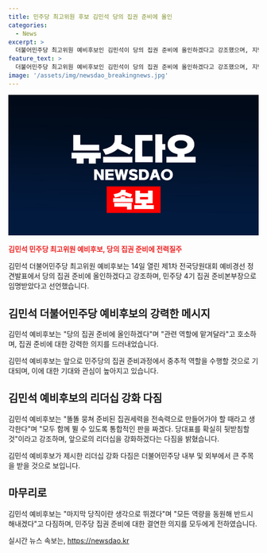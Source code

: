 ```yaml
---
title: 민주당 최고위원 후보 김민석 당의 집권 준비에 올인
categories:
  - News
excerpt: >
  더불어민주당 최고위원 예비후보인 김민석이 당의 집권 준비에 올인하겠다고 강조했으며, 지방선거와 대선 본부장으로 임명해줄 것을 호소했습니다. 또한 당원권 강화를 제안하고, 최고위원 중 중심을 잡을 수 있는 사람이 필요하다고 언급했습니다. 또한 통합적인 판을 짜겠다고 강조하며, 모든 역량을 동원하여 마지막 당직으로 뛰고 당대표를 확실히 뒷받침할 것이라고 밝혀 눈길을 끌고 있습니다.
feature_text: >
  더불어민주당 최고위원 예비후보인 김민석이 당의 집권 준비에 올인하겠다고 강조했으며, 지방선거와 대선 본부장으로 임명해줄 것을 호소했습니다. 또한 당원권 강화를 제안하고, 최고위원 중 중심을 잡을 수 있는 사람이 필요하다고 언급했습니다. 또한 통합적인 판을 짜겠다고 강조하며, 모든 역량을 동원하여 마지막 당직으로 뛰고 당대표를 확실히 뒷받침할 것이라고 밝혀 눈길을 끌고 있습니다.
image: '/assets/img/newsdao_breakingnews.jpg'
---
```


<p><img src="/assets/img/newsdao_breakingnews.jpg" alt="pcversion 속보" /></p>

<p><b><span style="color: #ee2323;">김민석 민주당 최고위원 예비후보, 당의 집권 준비에 전력질주</span></b></p>

<p>김민석 더불어민주당 최고위원 예비후보는 14일 열린 제1차 전국당원대회 예비경선 정견발표에서 당의 집권 준비에 올인하겠다고 강조하며, 민주당 4기 집권 준비본부장으로 임명받았다고 선언했습니다.</p>

<h2 data-ke-size="size26">김민석 더불어민주당 예비후보의 강력한 메시지</h2>

<p>김민석 예비후보는 "당의 집권 준비에 올인하겠다"며 "관련 역할에 맡겨달라"고 호소하며, 집권 준비에 대한 강력한 의지를 드러내었습니다.</p>

<p data-ke-size="size16">김민석 예비후보는 앞으로 민주당의 집권 준비과정에서 중추적 역할을 수행할 것으로 기대되며, 이에 대한 기대와 관심이 높아지고 있습니다.</p>

<h2 data-ke-size="size26">김민석 예비후보의 리더십 강화 다짐</h2>

<p>김민석 예비후보는 "똘똘 뭉쳐 준비된 집권세력을 전속력으로 만들어가야 할 때라고 생각한다"며 "모두 함께 뛸 수 있도록 통합적인 판을 짜겠다. 당대표를 확실히 뒷받침할 것"이라고 강조하며, 앞으로의 리더십을 강화하겠다는 다짐을 밝혔습니다.</p>

<p data-ke-size="size16">김민석 예비후보가 제시한 리더십 강화 다짐은 더불어민주당 내부 및 외부에서 큰 주목을 받을 것으로 보입니다.</p>

<h2 data-ke-size="size26">마무리로</h2>

<p>김민석 예비후보는 "마지막 당직이란 생각으로 뛰겠다"며 "모든 역량을 동원해 반드시 해내겠다"고 다짐하며, 민주당 집권 준비에 대한 결연한 의지를 모두에게 전하였습니다.</p>
실시간 뉴스 속보는, <a href="https://newsdao.kr" rel="dofollow">https://newsdao.kr</a>



